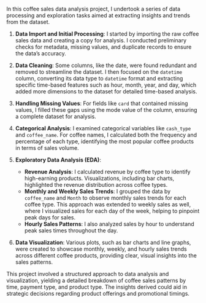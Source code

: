 In this coffee sales data analysis project, I undertook a series of data processing and exploration tasks aimed at extracting insights and trends from the dataset.

1. **Data Import and Initial Processing**: I started by importing the raw coffee sales data and creating a copy for analysis. I conducted preliminary checks for metadata, missing values, and duplicate records to ensure the data’s accuracy.

2. **Data Cleaning**: Some columns, like the date, were found redundant and removed to streamline the dataset. I then focused on the `datetime` column, converting its data type to `datetime` format and extracting specific time-based features such as hour, month, year, and day, which added more dimensions to the dataset for detailed time-based analysis.

3. **Handling Missing Values**: For fields like `card` that contained missing values, I filled these gaps using the mode value of the column, ensuring a complete dataset for analysis.

4. **Categorical Analysis**: I examined categorical variables like `cash_type` and `coffee_name`. For coffee names, I calculated both the frequency and percentage of each type, identifying the most popular coffee products in terms of sales volume.

5. **Exploratory Data Analysis (EDA)**:
   - **Revenue Analysis**: I calculated revenue by coffee type to identify high-earning products. Visualizations, including bar charts, highlighted the revenue distribution across coffee types.
   - **Monthly and Weekly Sales Trends**: I grouped the data by `coffee_name` and `Month` to observe monthly sales trends for each coffee type. This approach was extended to weekly sales as well, where I visualized sales for each day of the week, helping to pinpoint peak days for sales.
   - **Hourly Sales Patterns**: I also analyzed sales by hour to understand peak sales times throughout the day.

6. **Data Visualization**: Various plots, such as bar charts and line graphs, were created to showcase monthly, weekly, and hourly sales trends across different coffee products, providing clear, visual insights into the sales patterns.

This project involved a structured approach to data analysis and visualization, yielding a detailed breakdown of coffee sales patterns by time, payment type, and product type. The insights derived could aid in strategic decisions regarding product offerings and promotional timings.
